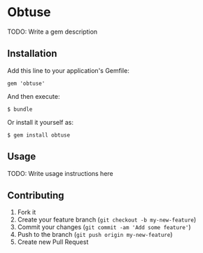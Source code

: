 # Obtuse

TODO: Write a gem description

## Installation

Add this line to your application's Gemfile:

    gem 'obtuse'

And then execute:

    $ bundle

Or install it yourself as:

    $ gem install obtuse

## Usage

TODO: Write usage instructions here

## Contributing

1. Fork it
2. Create your feature branch (`git checkout -b my-new-feature`)
3. Commit your changes (`git commit -am 'Add some feature'`)
4. Push to the branch (`git push origin my-new-feature`)
5. Create new Pull Request
